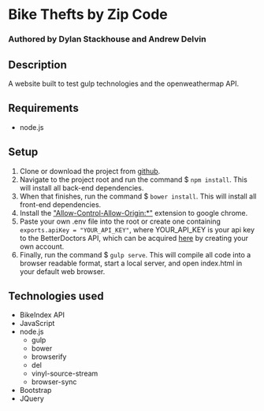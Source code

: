 # Bike Thefts by Zip Code

### Authored by Dylan Stackhouse and Andrew Delvin

## Description
A website built to test gulp technologies and the openweathermap API.
## Requirements
* node.js
## Setup
1. Clone or download the project from [github](https://github.com/DylanCStack/js-journal.git).
2. Navigate to the project root and run the command $ `npm install`. This will install all back-end dependencies.
3. When that finishes, run the command $ `bower install`. This will install all front-end dependencies.
4. Install the ["Allow-Control-Allow-Origin:\*"](https://chrome.google.com/webstore/detail/allow-control-allow-origi/nlfbmbojpeacfghkpbjhddihlkkiljbi/related?hl=en) extension to google chrome.
4. Paste your own .env file into the root or create one containing `exports.apiKey = "YOUR_API_KEY"`, where YOUR_API_KEY is your api key to the BetterDoctors API, which can be acquired [here](https://developer.betterdoctor.com/) by creating your own account.
5. Finally, run the command $ `gulp serve`. This will compile all code into a browser readable format, start a local server, and open index.html in your default web browser.
## Technologies used
* BikeIndex API
* JavaScript
* node.js
  * gulp
  * bower
  * browserify
  * del
  * vinyl-source-stream
  * browser-sync
* Bootstrap
* JQuery
